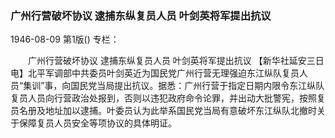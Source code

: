 ### 广州行营破坏协议  逮捕东纵复员人员  叶剑英将军提出抗议

1946-08-09
第1版()
专栏：

　　广州行营破坏协议
    逮捕东纵复员人员
    叶剑英将军提出抗议
    【新华社延安三日电】北平军调部中共委员叶剑英近为国民党广州行营无理强迫东江纵队复员人员“集训”事，向国民党当局提出抗议。据悉：广州行营于指定日期内限令东江纵队复员人员向行营政治处报到，否则以违犯政府命令论罪，并出动大批警宪，按照复员名册及地址加以逮捕。叶委员认为此举系国民党当局有意破坏东江纵队北撤时关于保障复员人员安全等项协议的具体明证。
